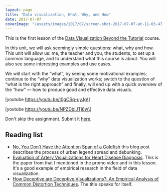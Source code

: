```yaml
---
layout: page
title: "Data visualization, What, Why, and How"
date: 2017-07-07
coverImage: "/assets/images/2017/07/screen-shot-2017-07-07-at-11-03-47.png"
---
```


This is the first lesson of the [Data Visualization Beyond the Tutorial](http://gorelik.net/course/) course.

In this unit, we will ask seemingly simple questions:  what, why and how. This unit will allow us: me, the teacher and you, the students, to set up a common language, and to understand what this course is about. You will also see some interesting examples and use cases. 

We will start with the “what”, by seeing some motivational examples; continue to  the “why” data visualization works; switch to the question of “what is the right approach” and finally, will end up with a quick overview of the “how” — how to produce good and effective data visuals.

\[youtube https://youtu.be/l0gCSq-uyJg\]

\[youtube https://youtu.be/NPZDbIJTj6w\]

Don't skip the assignment. Submit it [here](https://github.com/bgbg/dataVisualizationBeyondTheTutorial/issues).

## Reading list

- [No, You Don’t Have the Attention Span of a Goldfish](https://www.ceros.com/blog/no-dont-attention-span-goldfish/) this blog post describes the process of urban legend spread and debunking.
- [Evaluation of Artery Visualizations for Heart Disease Diagnosis](https://www.eecs.harvard.edu/~kgajos/papers/2011/borkin11-infoviz.pdf). This is the paper from that I mentioned in the promo video and in this lesson. It's a good example of empirical research in the field of data visualization.
- [How Deceptive are Deceptive Visualizations?: An Empirical Analysis of Common Distortion Techniques](http://lsr.nellco.org/cgi/viewcontent.cgi?article=1506&context=nyu_plltwp). The title speaks for itself.
